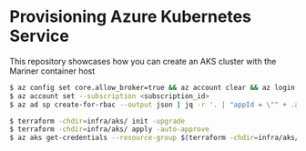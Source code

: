 # Provisioning Azure Kubernetes Service 

This repository showcases how you can create an AKS cluster with the Mariner container host

```bash
$ az config set core.allow_broker=true && az account clear && az login
$ az account set --subscription <subscription_id>
$ az ad sp create-for-rbac --output json | jq -r '. | "appId = \"" + .appId + "\"\npassword = \"" + .password + "\"" ' > infra/aks/terraform.tfvars

$ terraform -chdir=infra/aks/ init -upgrade
$ terraform -chdir=infra/aks/ apply -auto-approve
$ az aks get-credentials --resource-group $(terraform -chdir=infra/aks/ output -raw resource_group_name) --name $(terraform -chdir=infra/aks/ output -raw kubernetes_cluster_name)
```